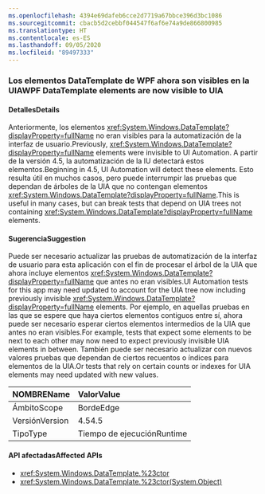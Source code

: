```yaml
---
ms.openlocfilehash: 4394e69dafeb6cce2d7719a67bbce396d3bc1086
ms.sourcegitcommit: cbacb5d2cebbf044547f6af6e74a9de866800985
ms.translationtype: HT
ms.contentlocale: es-ES
ms.lasthandoff: 09/05/2020
ms.locfileid: "89497333"
---
```

### <a name="wpf-datatemplate-elements-are-now-visible-to-uia"></a><span data-ttu-id="8d87b-101">Los elementos DataTemplate de WPF ahora son visibles en la UIA</span><span class="sxs-lookup"><span data-stu-id="8d87b-101">WPF DataTemplate elements are now visible to UIA</span></span>

#### <a name="details"></a><span data-ttu-id="8d87b-102">Detalles</span><span class="sxs-lookup"><span data-stu-id="8d87b-102">Details</span></span>

<span data-ttu-id="8d87b-103">Anteriormente, los elementos <xref:System.Windows.DataTemplate?displayProperty=fullName> no eran visibles para la automatización de la interfaz de usuario.</span><span class="sxs-lookup"><span data-stu-id="8d87b-103">Previously, <xref:System.Windows.DataTemplate?displayProperty=fullName> elements were invisible to UI Automation.</span></span> <span data-ttu-id="8d87b-104">A partir de la versión 4.5, la automatización de la IU detectará estos elementos.</span><span class="sxs-lookup"><span data-stu-id="8d87b-104">Beginning in 4.5, UI Automation will detect these elements.</span></span> <span data-ttu-id="8d87b-105">Esto resulta útil en muchos casos, pero puede interrumpir las pruebas que dependan de árboles de la UIA que no contengan elementos <xref:System.Windows.DataTemplate?displayProperty=fullName>.</span><span class="sxs-lookup"><span data-stu-id="8d87b-105">This is useful in many cases, but can break tests that depend on UIA trees not containing <xref:System.Windows.DataTemplate?displayProperty=fullName> elements.</span></span>

#### <a name="suggestion"></a><span data-ttu-id="8d87b-106">Sugerencia</span><span class="sxs-lookup"><span data-stu-id="8d87b-106">Suggestion</span></span>

<span data-ttu-id="8d87b-107">Puede ser necesario actualizar las pruebas de automatización de la interfaz de usuario para esta aplicación con el fin de procesar el árbol de la UIA que ahora incluye elementos <xref:System.Windows.DataTemplate?displayProperty=fullName> que antes no eran visibles.</span><span class="sxs-lookup"><span data-stu-id="8d87b-107">UI Automation tests for this app may need updated to account for the UIA tree now including previously invisible <xref:System.Windows.DataTemplate?displayProperty=fullName> elements.</span></span> <span data-ttu-id="8d87b-108">Por ejemplo, en aquellas pruebas en las que se espere que haya ciertos elementos contiguos entre sí, ahora puede ser necesario esperar ciertos elementos intermedios de la UIA que antes no eran visibles.</span><span class="sxs-lookup"><span data-stu-id="8d87b-108">For example, tests that expect some elements to be next to each other may now need to expect previously invisible UIA elements in between.</span></span> <span data-ttu-id="8d87b-109">También puede ser necesario actualizar con nuevos valores pruebas que dependan de ciertos recuentos o índices para elementos de la UIA.</span><span class="sxs-lookup"><span data-stu-id="8d87b-109">Or tests that rely on certain counts or indexes for UIA elements may need updated with new values.</span></span>

| <span data-ttu-id="8d87b-110">NOMBRE</span><span class="sxs-lookup"><span data-stu-id="8d87b-110">Name</span></span>    | <span data-ttu-id="8d87b-111">Valor</span><span class="sxs-lookup"><span data-stu-id="8d87b-111">Value</span></span>       |
|:--------|:------------|
| <span data-ttu-id="8d87b-112">Ámbito</span><span class="sxs-lookup"><span data-stu-id="8d87b-112">Scope</span></span>   |<span data-ttu-id="8d87b-113">Borde</span><span class="sxs-lookup"><span data-stu-id="8d87b-113">Edge</span></span>|
|<span data-ttu-id="8d87b-114">Versión</span><span class="sxs-lookup"><span data-stu-id="8d87b-114">Version</span></span>|<span data-ttu-id="8d87b-115">4.5</span><span class="sxs-lookup"><span data-stu-id="8d87b-115">4.5</span></span>|
|<span data-ttu-id="8d87b-116">Tipo</span><span class="sxs-lookup"><span data-stu-id="8d87b-116">Type</span></span>|<span data-ttu-id="8d87b-117">Tiempo de ejecución</span><span class="sxs-lookup"><span data-stu-id="8d87b-117">Runtime</span></span>|

#### <a name="affected-apis"></a><span data-ttu-id="8d87b-118">API afectadas</span><span class="sxs-lookup"><span data-stu-id="8d87b-118">Affected APIs</span></span>

- <xref:System.Windows.DataTemplate.%23ctor>
- <xref:System.Windows.DataTemplate.%23ctor(System.Object)>

<!--

#### Affected APIs

- `M:System.Windows.DataTemplate.#ctor`
- `M:System.Windows.DataTemplate.#ctor(System.Object)`

-->
